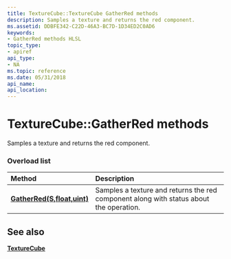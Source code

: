 ```yaml
---
title: TextureCube::TextureCube GatherRed methods
description: Samples a texture and returns the red component.
ms.assetid: DDBFE342-C22D-46A3-BC7D-1D34ED2C0AD6
keywords:
- GatherRed methods HLSL
topic_type:
- apiref
api_type:
- NA
ms.topic: reference
ms.date: 05/31/2018
api_name: 
api_location: 
---
```


# TextureCube::GatherRed methods

Samples a texture and returns the red component.

### Overload list



| Method                                                           | Description                                                                                       |
|:-----------------------------------------------------------------|:--------------------------------------------------------------------------------------------------|
| [**GatherRed(S,float,uint)**](tcube-gatherred-s-float-uint-.md) | Samples a texture and returns the red component along with status about the operation.<br/> |



## See also

<dl> <dt>

[**TextureCube**](texturecube.md)
</dt> </dl>

 

 





